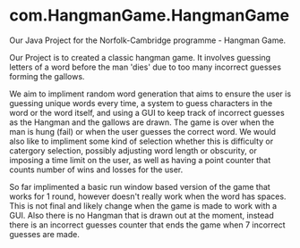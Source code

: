 # com.HangmanGame.HangmanGame

Our Java Project for the Norfolk-Cambridge programme - Hangman Game.

Our Project is to created a classic hangman game. It involves guessing letters of a word before the man 'dies' due to too many incorrect guesses forming the gallows.

We aim to impliment random word generation that aims to ensure the user is guessing unique words every time, a system to guess characters in the word or the word itself, and using a GUI to keep track of incorrect guesses as the Hangman and the gallows are drawn. The game is over when the man is hung (fail) or when the user guesses the correct word. We would also like to impliment some kind of selection whether this is difficulty or catergory selection, possibly adjusting word length or obscurity, or imposing a time limit on the user, as well as having a point counter that counts number of wins and losses for the user.

So far implimented a basic run window based version of the game that works for 1 round, however doesn't really work when the word has spaces. This is not final and likely change when the game is made to work with a GUI. Also there is no Hangman that is drawn out at the moment, instead there is an incorrect guesses counter that ends the game when 7 incorrect guesses are made.

